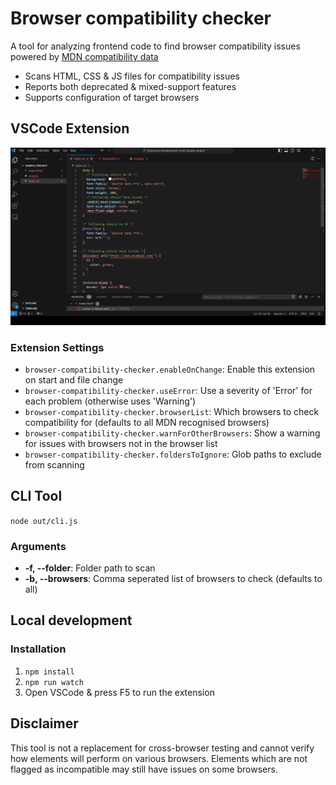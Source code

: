 # Browser compatibility checker

A tool for analyzing frontend code to find browser compatibility issues powered by [MDN compatibility data](https://developer.mozilla.org/en-US/)

- Scans HTML, CSS & JS files for compatibility issues
- Reports both deprecated & mixed-support features
- Supports configuration of target browsers

## VSCode Extension

![](preview.gif)

### Extension Settings

- `browser-compatibility-checker.enableOnChange`: Enable this extension on start and file change
- `browser-compatibility-checker.useError`: Use a severity of 'Error' for each problem (otherwise uses 'Warning')
- `browser-compatibility-checker.browserList`: Which browsers to check compatibility for (defaults to all MDN recognised browsers)
- `browser-compatibility-checker.warnForOtherBrowsers`: Show a warning for issues with browsers not in the browser list
- `browser-compatibility-checker.foldersToIgnore`: Glob paths to exclude from scanning

## CLI Tool

`node out/cli.js`

### Arguments

- **-f, --folder**: Folder path to scan
- **-b, --browsers**: Comma seperated list of browsers to check (defaults to all)

## Local development

### Installation

1. `npm install`
2. `npm run watch`
3. Open VSCode & press F5 to run the extension

## Disclaimer

This tool is not a replacement for cross-browser testing and cannot verify how elements will perform on various browsers.
Elements which are not flagged as incompatible may still have issues on some browsers.

